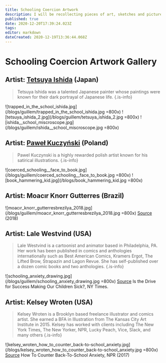```yaml
---
title: Schooling Coercion Artwork
description: I will be recollecting pieces of art, sketches and pictures that metaphorically show the reality of the coercion in the schooling system.
published: true
date: 2020-12-20T17:39:24.023Z
tags: 
editor: markdown
dateCreated: 2020-12-19T13:36:44.068Z
---
```


# Schooling Coercion Artwork Gallery

## Artist: [Tetsuya Ishida](https://en.wikipedia.org/wiki/Tetsuya_Ishida) (Japan)
> Tetsuya Ishida was a talented Japanese painter whose paintings were known for their dark portrayal of Japanese life.
{.is-info}

![trapped_in_the_school_ishida.jpg](/blogs/guillem/trapped_in_the_school_ishida.jpg =800x)
![tetsuya_ishida_2.jpg](/blogs/guillem/tetsuya_ishida_2.jpg =800x)
![ishida__school_miscroscope.jpg](/blogs/guillem/ishida__school_miscroscope.jpg =800x)


## Artist: [Paweł Kuczyński](https://en.wikipedia.org/wiki/Pawe%C5%82_Kuczy%C5%84ski) (Poland)
> Pawel Kuczynski is a highly rewarded polish artist known for his satirical illustrations.
{.is-info}


![coerced_schooling__face_to_book.jpg](/blogs/guillem/coerced_schooling__face_to_book.jpg =800x)
![book_hammering_kid.jpg](/blogs/book_hammering_kid.jpg =800x)

## Artist: Moacır Knorr Gutterres (Brazil)
![moacır_knorr_gutterresbrezilya_2018.jpg](/blogs/guillem/moacır_knorr_gutterresbrezilya_2018.jpg =800x)
[Source](https://sanalmuze.aydindoganvakfi.org.tr/yarismalar/35-aydin-dogan-uluslararasi-karikatur-yarismasi-2018-62) (2018)

## Artist: Lale Westvind (USA)
> Lale Westvind is a cartoonist and animator based in Philadelphia, PA. Her work has been published in comics and anthologies internationally such as Best American Comics, Kramers Ergot, The Lifted Brow, Strapazin and Lagon Revue. She has self-published over a dozen comic books and two anthologies.
{.is-info}

![schooling_anxiety_drawing.jpg](/blogs/guillem/schooling_anxiety_drawing.jpg =800x)
[Source](https://www.nytimes.com/2016/01/03/opinion/sunday/is-the-drive-for-success-making-our-children-sick.html) Is the Drive for Success Making Our Children Sick?, NY Times.


## Artist: Kelsey Wroten (USA)
> Kelsey Wroten is a Brooklyn based freelance illustrator and comics artist. She earned a BFA in Illustration from The Kansas City Art Institute in 2015. Kelsey has worked with clients including The New York Times, The New Yorker, NPR, Lucky Peach, Vice, Slack, and many others
{.is-info}

![kelsey_wroten_how_to_counter_back-to-school_anxiety.jpg](/blogs/kelsey_wroten_how_to_counter_back-to-school_anxiety.jpg =800x)
[Source](https://www.npr.org/sections/ed/2017/08/28/545393966/how-to-counter-back-to-school-anxiety?t=1608485626533) How To Counter Back-To-School Anxiety, NPR (2017)